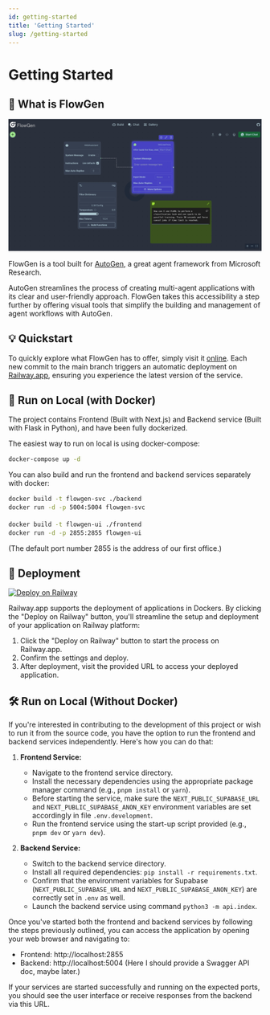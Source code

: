 ```yaml
---
id: getting-started
title: 'Getting Started'
slug: /getting-started
---
```


# Getting Started

## 🤖 What is FlowGen

![flow-1](./img/screenshot-flow-1.jpeg)

FlowGen is a tool built for [AutoGen](https://microsoft.github.io/autogen/), a great agent framework from Microsoft Research.

AutoGen streamlines the process of creating multi-agent applications with its clear and user-friendly approach. FlowGen takes this accessibility a step further by offering visual tools that simplify the building and management of agent workflows with AutoGen.

## 💡 Quickstart

To quickly explore what FlowGen has to offer, simply visit it [online](https://flowgen.app). Each new commit to the main branch triggers an automatic deployment on [Railway.app](https://railway.app), ensuring you experience the latest version of the service.

## 🐳 Run on Local (with Docker)

The project contains Frontend (Built with Next.js) and Backend service (Built with Flask in Python), and have been fully dockerized.

The easiest way to run on local is using docker-compose:

```bash
docker-compose up -d
```

You can also build and run the frontend and backend services separately with docker:

```bash
docker build -t flowgen-svc ./backend
docker run -d -p 5004:5004 flowgen-svc

docker build -t flowgen-ui ./frontend
docker run -d -p 2855:2855 flowgen-ui
```

(The default port number 2855 is the address of our first office.)

## 🚀 Deployment

[![Deploy on Railway](https://railway.app/button.svg)](https://railway.app/template/NCoZBC?referralCode=5I-BUc)

Railway.app supports the deployment of applications in Dockers. By clicking the "Deploy on Railway" button, you'll streamline the setup and deployment of your application on Railway platform:

1. Click the "Deploy on Railway" button to start the process on Railway.app.
1. Confirm the settings and deploy.
1. After deployment, visit the provided URL to access your deployed application.

## 🛠️ Run on Local (Without Docker)

If you're interested in contributing to the development of this project or wish to run it from the source code, you have the option to run the frontend and backend services independently. Here's how you can do that:

1. **Frontend Service:**

   - Navigate to the frontend service directory.
   - Install the necessary dependencies using the appropriate package manager command (e.g., `pnpm install` or `yarn`).
   - Before starting the service, make sure the `NEXT_PUBLIC_SUPABASE_URL` and `NEXT_PUBLIC_SUPABASE_ANON_KEY` environment variables are set accordingly in file `.env.development`.
   - Run the frontend service using the start-up script provided (e.g., `pnpm dev` or `yarn dev`).

2. **Backend Service:**
   - Switch to the backend service directory.
   - Install all required dependencies: `pip install -r requirements.txt`.
   - Confirm that the environment variables for Supabase (`NEXT_PUBLIC_SUPABASE_URL` and `NEXT_PUBLIC_SUPABASE_ANON_KEY`) are correctly set in `.env` as well.
   - Launch the backend service using command `python3 -m api.index`.

Once you've started both the frontend and backend services by following the steps previously outlined, you can access the application by opening your web browser and navigating to:

- Frontend: http://localhost:2855
- Backend: http://localhost:5004 (Here I should provide a Swagger API doc, maybe later.)

If your services are started successfully and running on the expected ports, you should see the user interface or receive responses from the backend via this URL.

